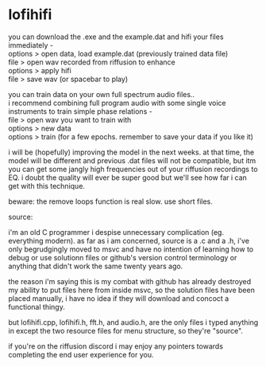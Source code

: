 # lofihifi

you can download the .exe and the example.dat and hifi your files immediately -<br>
options > open data, load example.dat (previously trained data file)<br>
file > open wav recorded from riffusion to enhance<br>
options > apply hifi<br>
file > save wav (or spacebar to play)<br>

you can train data on your own full spectrum audio files..<br>
i recommend combining full program audio with some single voice instruments to train simple phase relations -<br>
file > open wav you want to train with<br>
options > new data<br>
options > train (for a few epochs. remember to save your data if you like it)<br>

i will be (hopefully) improving the model in the next weeks. at that time, the model will be different and previous .dat files will not be compatible, but itm you can get some jangly high frequencies out of your riffusion recordings to EQ. i doubt the quality will ever be super good but we'll see how far i can get with this technique.

beware: the remove loops function is real slow. use short files.


source:<br>

i'm an old C programmer i despise unnecessary complication (eg. everything modern). as far as i am concerned, source is a .c and a .h, i've only begrudgingly moved to msvc and have no intention of learning how to debug or use solutionn files or github's version control terminology or anything that didn't work the same twenty years ago.

the reason i'm saying this is my combat with github has already destroyed my ability to put files here from inside msvc, so the solution files have been placed manually, i have no idea if they will download and concoct a functional thingy.

but lofihifi.cpp, lofihifi.h, fft.h, and audio.h, are the only files i typed anything in except the two resource files for menu structure, so they're "source".

if you're on the riffusion discord i may enjoy any pointers towards completing the end user experience for you.
